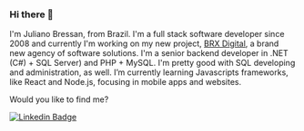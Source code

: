 ### Hi there 👋

I'm Juliano Bressan, from Brazil. I'm a full stack software developer since 2008 and currently I'm  working on my new project, [BRX Digital](http://brxdigital.com), a brand new agency of software solutions. I'm a senior backend developer in .NET (C#) + SQL Server) and PHP + MySQL. I'm pretty good with SQL developing and administration, as well. I’m currently learning Javascripts frameworks, like React and Node.js, focusing in mobile apps and websites.

Would you like to find me?

[![Linkedin Badge](https://img.shields.io/badge/-LinkedIn-blue?style=flat-square&logo=Linkedin&logoColor=white&link=https://www.linkedin.com/in/julianobressan)](https://www.linkedin.com/in/julianobressan)
